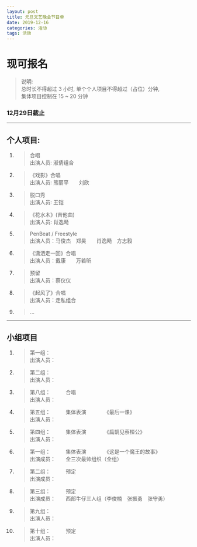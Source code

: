 ```yaml
---
layout: post
title: 元旦文艺晚会节目单
date: 2019-12-16
categories: 活动
tags: 活动 
---
```


# **现可报名**

 
> 说明:    
> 总时长不得超过 3 小时, 单个个人项目不得超过（占位）分钟,   
> 集体项目控制在 15 ~ 20 分钟  
 


### **12月29日截止**  
---  
## **个人项目:**  
1.	> 合唱  
	> 出演人员: 淑倩组合  

2.	> 《戏影》合唱  
	> 出演人员: 熊丽平　　刘欣  

3.	> 脱口秀  
	> 出演人员: 王铠  

4.	> 《花水木》(吉他曲)  
	> 出演人员: 肖逸飏  

5.	> PenBeat / Freestyle  
	> 出演人员：马俊杰　郑昊　　肖逸飏　方志毅  

6.	> 《潇洒走一回》合唱  
	> 出演人员：戴康　　万若昕  

7.	> 预留  
	> 出演人员：蔡仪仪  

8.	> 《起风了》合唱  
	> 出演人员：走私组合  

9.	> ...  

***  
## **小组项目**  
1.	> 第一组：　　　  
	> 出演人员：　　  

2.	> 第二组：　　　  
	> 出演人员：　　  

3.	> 第八组：　　　合唱  
	> 出演人员：　　  

4.	> 第五组：　　　集体表演　　　　《最后一课》  
	> 出演人员：　　  

5.	> 第四组：　　　集体表演　　　　《扁鹊见蔡桓公》  
	> 出演人员：　　  

6.	> 第一组：　　　集体表演　　　　《这是一个魔王的故事》  
	> 出演成员：　　全三次最帅组织（全组）  

7.	> 第二组：　　　预定  
	> 出演成员：　　  

8.	> 第三组：　　　预定  
	> 出演成员：　　西部牛仔三人组（李俊楠　张振勇　张守勇）  
	
9.	> 第九组：　　　  
	> 出演人员：　　  

10.	> 第十组：　　　预定  
	> 出演人员：　　  

